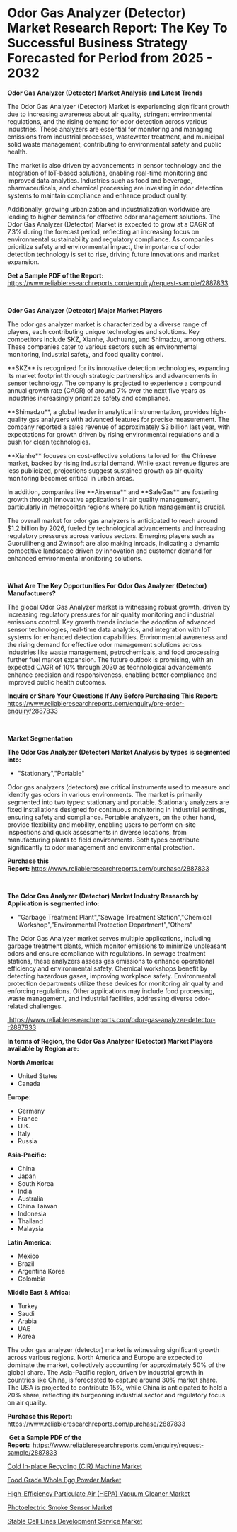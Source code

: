 <p><h1>Odor Gas Analyzer (Detector) Market Research Report: The Key To Successful Business Strategy Forecasted for Period from 2025 - 2032</h1></p><p><strong>Odor Gas Analyzer (Detector) Market Analysis and Latest Trends</strong></p>
<p><p>The Odor Gas Analyzer (Detector) Market is experiencing significant growth due to increasing awareness about air quality, stringent environmental regulations, and the rising demand for odor detection across various industries. These analyzers are essential for monitoring and managing emissions from industrial processes, wastewater treatment, and municipal solid waste management, contributing to environmental safety and public health.</p><p>The market is also driven by advancements in sensor technology and the integration of IoT-based solutions, enabling real-time monitoring and improved data analytics. Industries such as food and beverage, pharmaceuticals, and chemical processing are investing in odor detection systems to maintain compliance and enhance product quality. </p><p>Additionally, growing urbanization and industrialization worldwide are leading to higher demands for effective odor management solutions. The Odor Gas Analyzer (Detector) Market is expected to grow at a CAGR of 7.3% during the forecast period, reflecting an increasing focus on environmental sustainability and regulatory compliance. As companies prioritize safety and environmental impact, the importance of odor detection technology is set to rise, driving future innovations and market expansion.</p></p>
<p><strong>Get a Sample PDF of the Report:&nbsp;</strong> <a href="https://www.reliableresearchreports.com/enquiry/request-sample/2887833?utm_campaign=102&utm_medium=2&utm_source=Github&utm_content=ia&utm_term=14032025&utm_id=odor-gas-analyzer-detector">https://www.reliableresearchreports.com/enquiry/request-sample/2887833</a></p>
<p>&nbsp;</p>
<p><strong>Odor Gas Analyzer (Detector) Major Market Players</strong></p>
<p><p>The odor gas analyzer market is characterized by a diverse range of players, each contributing unique technologies and solutions. Key competitors include SKZ, Xianhe, Juchuang, and Shimadzu, among others. These companies cater to various sectors such as environmental monitoring, industrial safety, and food quality control.</p><p>**SKZ** is recognized for its innovative detection technologies, expanding its market footprint through strategic partnerships and advancements in sensor technology. The company is projected to experience a compound annual growth rate (CAGR) of around 7% over the next five years as industries increasingly prioritize safety and compliance.</p><p>**Shimadzu**, a global leader in analytical instrumentation, provides high-quality gas analyzers with advanced features for precise measurement. The company reported a sales revenue of approximately $3 billion last year, with expectations for growth driven by rising environmental regulations and a push for clean technologies.</p><p>**Xianhe** focuses on cost-effective solutions tailored for the Chinese market, backed by rising industrial demand. While exact revenue figures are less publicized, projections suggest sustained growth as air quality monitoring becomes critical in urban areas.</p><p>In addition, companies like **Airsense** and **SafeGas** are fostering growth through innovative applications in air quality management, particularly in metropolitan regions where pollution management is crucial. </p><p>The overall market for odor gas analyzers is anticipated to reach around $1.2 billion by 2026, fueled by technological advancements and increasing regulatory pressures across various sectors. Emerging players such as Guoruiliheng and Zwinsoft are also making inroads, indicating a dynamic competitive landscape driven by innovation and customer demand for enhanced environmental monitoring solutions.</p></p>
<p>&nbsp;</p>
<p><strong>What Are The Key Opportunities For Odor Gas Analyzer (Detector) Manufacturers?</strong></p>
<p><p>The global Odor Gas Analyzer market is witnessing robust growth, driven by increasing regulatory pressures for air quality monitoring and industrial emissions control. Key growth trends include the adoption of advanced sensor technologies, real-time data analytics, and integration with IoT systems for enhanced detection capabilities. Environmental awareness and the rising demand for effective odor management solutions across industries like waste management, petrochemicals, and food processing further fuel market expansion. The future outlook is promising, with an expected CAGR of 10% through 2030 as technological advancements enhance precision and responsiveness, enabling better compliance and improved public health outcomes.</p></p>
<p><strong>Inquire or Share Your Questions If Any Before Purchasing This Report:</strong> <a href="https://www.reliableresearchreports.com/enquiry/pre-order-enquiry/2887833?utm_campaign=102&utm_medium=2&utm_source=Github&utm_content=ia&utm_term=14032025&utm_id=odor-gas-analyzer-detector">https://www.reliableresearchreports.com/enquiry/pre-order-enquiry/2887833</a></p>
<p>&nbsp;</p>
<p><strong>Market Segmentation</strong></p>
<p><strong>The Odor Gas Analyzer (Detector) Market Analysis by types is segmented into:</strong></p>
<p><ul><li>"Stationary","Portable"</li></ul></p>
<p><p>Odor gas analyzers (detectors) are critical instruments used to measure and identify gas odors in various environments. The market is primarily segmented into two types: stationary and portable. Stationary analyzers are fixed installations designed for continuous monitoring in industrial settings, ensuring safety and compliance. Portable analyzers, on the other hand, provide flexibility and mobility, enabling users to perform on-site inspections and quick assessments in diverse locations, from manufacturing plants to field environments. Both types contribute significantly to odor management and environmental protection.</p></p>
<p><strong>Purchase this Report:&nbsp;</strong><a href="https://www.reliableresearchreports.com/purchase/2887833?utm_campaign=102&utm_medium=2&utm_source=Github&utm_content=ia&utm_term=14032025&utm_id=odor-gas-analyzer-detector">https://www.reliableresearchreports.com/purchase/2887833</a></p>
<p>&nbsp;</p>
<p><strong>The Odor Gas Analyzer (Detector) Market Industry Research by Application is segmented into:</strong></p>
<p><ul><li>"Garbage Treatment Plant","Sewage Treatment Station","Chemical Workshop","Environmental Protection Department","Others"</li></ul></p>
<p><p>The Odor Gas Analyzer market serves multiple applications, including garbage treatment plants, which monitor emissions to minimize unpleasant odors and ensure compliance with regulations. In sewage treatment stations, these analyzers assess gas emissions to enhance operational efficiency and environmental safety. Chemical workshops benefit by detecting hazardous gases, improving workplace safety. Environmental protection departments utilize these devices for monitoring air quality and enforcing regulations. Other applications may include food processing, waste management, and industrial facilities, addressing diverse odor-related challenges.</p></p>
<p><a href="https://www.reliableresearchreports.com/odor-gas-analyzer-detector-r2887833?utm_campaign=102&utm_medium=2&utm_source=Github&utm_content=ia&utm_term=14032025&utm_id=odor-gas-analyzer-detector">&nbsp;https://www.reliableresearchreports.com/odor-gas-analyzer-detector-r2887833</a></p>
<p><strong>In terms of Region, the Odor Gas Analyzer (Detector) Market Players available by Region are:</strong></p>
<p>
    <p> <strong> North America: </strong>
        <ul>
            <li>United States</li>
            <li>Canada</li>
        </ul>
        </p> 
    <p> <strong> Europe: </strong>
        <ul>
            <li>Germany</li>
            <li>France</li>
            <li>U.K.</li>
            <li>Italy</li>
            <li>Russia</li>
        </ul>
        </p> 
    <p> <strong> Asia-Pacific: </strong>
        <ul>
            <li>China</li>
            <li>Japan</li>
            <li>South Korea</li>
            <li>India</li>
            <li>Australia</li>
            <li>China Taiwan</li>
            <li>Indonesia</li>
            <li>Thailand</li>
            <li>Malaysia</li>
        </ul>
        </p> 
    <p> <strong> Latin America: </strong>
        <ul>
            <li>Mexico</li>
            <li>Brazil</li>
            <li>Argentina Korea</li>
            <li>Colombia</li>
        </ul>
        </p> 
    <p> <strong> Middle East & Africa: </strong>
        <ul>
            <li>Turkey</li>
            <li>Saudi</li>
            <li>Arabia</li>
            <li>UAE</li>
            <li>Korea</li>
        </ul>
    </p>
    </p>
<p><p>The odor gas analyzer (detector) market is witnessing significant growth across various regions. North America and Europe are expected to dominate the market, collectively accounting for approximately 50% of the global share. The Asia-Pacific region, driven by industrial growth in countries like China, is forecasted to capture around 30% market share. The USA is projected to contribute 15%, while China is anticipated to hold a 20% share, reflecting its burgeoning industrial sector and regulatory focus on air quality.</p></p>
<p><strong>Purchase this Report: </strong><a href="https://www.reliableresearchreports.com/purchase/2887833?utm_campaign=102&utm_medium=2&utm_source=Github&utm_content=ia&utm_term=14032025&utm_id=odor-gas-analyzer-detector">https://www.reliableresearchreports.com/purchase/2887833</a></p>
<p>&nbsp;<strong>Get a Sample PDF of the Report:&nbsp;&nbsp;</strong><a href="https://www.reliableresearchreports.com/enquiry/request-sample/2887833?utm_campaign=102&utm_medium=2&utm_source=Github&utm_content=ia&utm_term=14032025&utm_id=odor-gas-analyzer-detector">https://www.reliableresearchreports.com/enquiry/request-sample/2887833</a></p>
<p><strong></strong></p>
<p><p><a href="https://github.com/naulasulakr0/Market-Research-Report-List-1/blob/main/cold-in-place-recycling-cir-machine-market.md?utm_campaign=102&utm_medium=2&utm_source=Github&utm_content=ia&utm_term=14032025&utm_id=odor-gas-analyzer-detector">Cold In-place Recycling (CIR) Machine Market</a></p><p><a href="https://github.com/giardafshaxb/Market-Research-Report-List-1/blob/main/food-grade-whole-egg-powder-market.md?utm_campaign=102&utm_medium=2&utm_source=Github&utm_content=ia&utm_term=14032025&utm_id=odor-gas-analyzer-detector">Food Grade Whole Egg Powder Market</a></p><p><a href="https://github.com/ludongfomban/Market-Research-Report-List-1/blob/main/high-efficiency-particulate-air-hepa-vacuum-cleaner-market.md?utm_campaign=102&utm_medium=2&utm_source=Github&utm_content=ia&utm_term=14032025&utm_id=odor-gas-analyzer-detector">High-Efficiency Particulate Air (HEPA) Vacuum Cleaner Market</a></p><p><a href="https://github.com/haimamuirev8/Market-Research-Report-List-1/blob/main/photoelectric-smoke-sensor-market.md?utm_campaign=102&utm_medium=2&utm_source=Github&utm_content=ia&utm_term=14032025&utm_id=odor-gas-analyzer-detector">Photoelectric Smoke Sensor Market</a></p><p><a href="https://github.com/iquiseeboli/Market-Research-Report-List-1/blob/main/stable-cell-lines-development-service-market.md?utm_campaign=102&utm_medium=2&utm_source=Github&utm_content=ia&utm_term=14032025&utm_id=odor-gas-analyzer-detector">Stable Cell Lines Development Service Market</a></p></p>